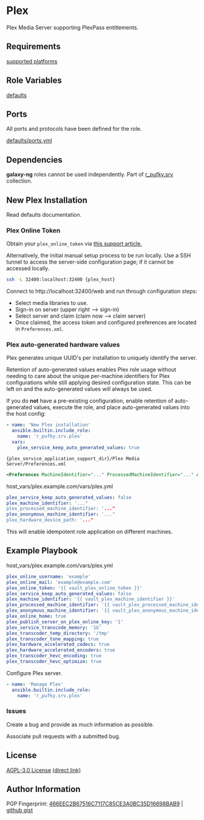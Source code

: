 # Plex
Plex Media Server supporting PlexPass entitlements.

## Requirements
[supported platforms](https://github.com/r-pufky/ansible_plex/blob/main/meta/main.yml)

## Role Variables
[defaults](https://github.com/r-pufky/ansible_plex/tree/main/defaults/main)

## Ports
All ports and protocols have been defined for the role.

[defaults/ports.yml](https://github.com/r-pufky/ansible_plex/blob/main/defaults/main/ports.yml)

## Dependencies
**galaxy-ng** roles cannot be used independently. Part of
[r_pufky.srv](https://github.com/r-pufky/ansible_collection_srv) collection.

## New Plex Installation
Read defaults documentation.

### Plex Online Token
Obtain your `plex_online_token` via [this support article.](https://support.plex.tv/articles/204059436-finding-an-authentication-token-x-plex-token/)

Alternatively, the initial manual setup process to be run locally. Use a SSH
tunnel to access the server-side configuration page; if it cannot be accessed
locally.

``` bash
ssh -L 32400:localhost:32400 {plex_host}
```

Connect to http://localhost:32400/web and run through configuration steps:
* Select media libraries to use.
* Sign-in on server (upper right --> sign-in)
* Select server and claim (claim now --> claim server)
* Once claimed, the access token and configured preferences are located in
  `Preferences.xml`.

### Plex auto-generated hardware values
Plex generates unique UUID's per installation to uniquely identify the server.

Retention of auto-generated values enables Plex role usage without needing to
care about the unique per-machine identifiers for Plex configurations while
still applying desired configuration state. This can be left on and the
auto-generated values will always be used.

If you do **not** have a pre-existing configuration, enable retention of
auto-generated values, execute the role, and place auto-generated values into
the host config:

``` yaml
- name: 'New Plex installation'
  ansible.builtin.include_role:
    name: 'r_pufky.srv.plex'
  vars:
    plex_service_keep_auto_generated_values: true
```


`{plex_service_application_support_dir}/Plex Media Server/Preferences.xml`
``` xml
<Preferences MachineIdentifier="..." ProcessedMachineIdentifier="..." AnonymousMachineIdentifier="..." HardwareDevicePath="..." .../>
```

host_vars/plex.example.com/vars/plex.yml
``` yaml
plex_service_keep_auto_generated_values: false
plex_machine_identifier: '..."
plex_processed_machine_identifier: '..."
plex_anonymous_machine_identifier: '..."
plex_hardware_device_path: '..."
```

This will enable idempotent role application on different machines.

## Example Playbook
host_vars/plex.example.com/vars/plex.yml
``` yaml
plex_online_username: 'example'
plex_online_mail: 'example@example.com'
plex_online_token: '{{ vault_plex_online_token }}'
plex_service_keep_auto_generated_values: false
plex_machine_identifier: '{{ vault_plex_machine_identifier }}'
plex_processed_machine_identifier: '{{ vault_plex_processed_machine_identifier }}'
plex_anonymous_machine_identifier: '{{ vault_plex_anonymous_machine_identifier }}'
plex_online_home: true
plex_publish_server_on_plex_online_key: '1'
plex_service_transcode_memory: '1G'
plex_transcoder_temp_directory: '/tmp'
plex_transcoder_tone_mapping: true
plex_hardware_accelerated_codecs: true
plex_hardware_accelerated_encoders: true
plex_transcoder_hevc_encoding: true
plex_transcoder_hevc_optimize: true
```

Configure Plex server.
``` yaml
- name: 'Manage Plex'
  ansible.builtin.include_role:
    name: 'r_pufky.srv.plex'
```

### Issues
Create a bug and provide as much information as possible.

Associate pull requests with a submitted bug.

## License
[AGPL-3.0 License](https://www.tldrlegal.com/license/gnu-affero-general-public-license-v3-agpl-3-0)
 [(direct link)](https://github.com/r-pufky/ansible_plex/blob/main/LICENSE)

## Author Information
PGP Fingerprint: [466EEC2B67516C7117C85CE3A0BC35D16698BAB9](https://keys.openpgp.org/vks/v1/by-fingerprint/466EEC2B67516C7117C85CE3A0BC35D16698BAB9)
| [github gist](https://gist.github.com/r-pufky/a8df36977c55b5bb20829267c4c49d22)

